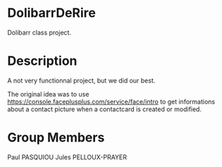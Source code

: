 # DolibarrDeRire
Dolibarr class project.

# Description

A not very functionnal project, but we did our best.

The original idea was to use https://console.faceplusplus.com/service/face/intro to get informations about a contact picture when a contactcard is created or modified.

# Group Members
Paul PASQUIOU
Jules PELLOUX-PRAYER
